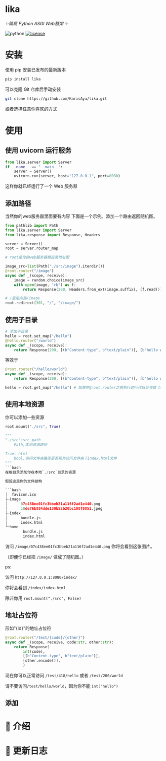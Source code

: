 # lika
_✨简易 Python ASGI Web框架 ✨_

<img src="https://img.shields.io/badge/python-3.12+-blue.svg" alt="python">
<a href="./LICENSE"><img src="https://img.shields.io/github/license/KarisAya/lika.svg" alt="license"></a>

# 安装

使用 pip 安装已发布的最新版本

```bash
pip install lika
```
可以克隆 Git 仓库后手动安装

```bash
git clone https://github.com/KarisAya/lika.git
```
或者选择任意你喜欢的方式

# 使用

## 使用 uvicorn 运行服务

```python
from lika.server import Server
if __name__ == "__main__":
    server = Server()
    uvicorn.run(server, host="127.0.0.1", port=8080)
```

这样你就已经运行了一个 Web 服务器

## 添加路径

当然你的web服务器里面要有内容
下面是一个示例。添加一个路由返回随机图。

```python
from pathlib import Path
from lika.server import Server
from lika.response import Response, Headers

server = Server()
root = server.router_map

# root是你的web服务器根目录地址图

image_src=list(Path("./src/image").iterdir())
@root.router("/image")
async def _(scope, receive):
    image = random.choice(image_src)
    with open(image, "rb") as f:
        return Response(200, Headers.from_ext(image.suffix), [f.read()])

# /重定向到/image
root.redirect(301, "/", "/image/")
```

## 使用子目录

```python
# 添加子目录
hello = root.set_map("/hello")
@hello.router("/world")
async def _(scope, receive):
    return Response(200, [(b"Content-type", b"text/plain")], [b"hello world"])
```

等效于

```python
@root.router("/hello/world")
async def _(scope, receive):
    return Response(200, [(b"Content-type", b"text/plain")], [b"hello world"])

hello = root.get_map("/hello") # 如果在@root.router之前执行这行代码会导致 hello == None
```

## 使用本地资源

你可以添加一些资源
```python
root.mount("./src", True)

"""
"./src":src_path
    Path,本地资源路径

True: html
    bool,访问文件夹路径是否视为访问文件夹下index.html文件
"""
```bash
在根目录添加你在本地`./src`目录的资源

假设这是你的文件结构

```bash
│  favicon.ico
├─image
│      07c438ee01fc3bbeb21a116f2ad1e440.png
│      10de76b884dde180b52b20bc198f9851.jpeg
├─index
│      bundle.js
│      index.html
└─home
        bundle.js
        index.html
```
访问 `/image/07c438ee01fc3bbeb21a116f2ad1e440.png` 你将会看到这张图片。

（即便你已经把 `/image/` 做成了随机图。）

ps:

访问 `http://127.0.0.1:8080/index/`

你将会看到 `/index/index.html`

除非你用 `root.mount("./src", False)`

## 地址占位符

形如"{id}"的地址占位符

```python
@root.router("/test/{code}/{other}") 
async def _(scope, receive, code:str, other:str):
    return Response(
        int(code),
        [(b"Content-type", b"text/plain")],
        [other.encode()],
        )
```
现在你可以正常访问 `/test/418/hello` 或者 `/test/200/world`

请不要访问`/test/hello/world`，因为你不能 `int("hello")`

## 添加

# 📖 介绍



# 📝 更新日志
